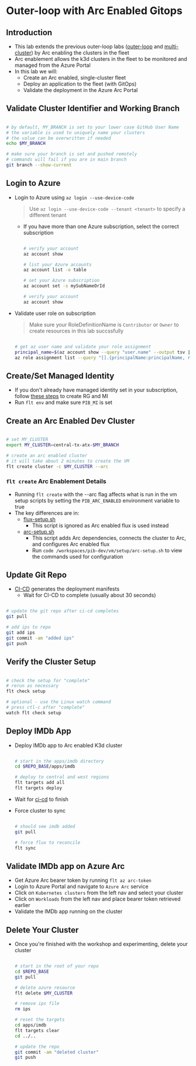 # Outer-loop with Arc Enabled Gitops

## Introduction

- This lab extends the previous outer-loop labs ([outer-loop](./outer-loop.md) and [multi-cluster](./outer-loop-multi-cluster.md)) by Arc enabling the clusters in the fleet
- Arc enablement allows the k3d clusters in the fleet to be monitored and managed from the Azure Portal
- In this lab we will:
  - Create an Arc enabled, single-cluster fleet
  - Deploy an application to the fleet (with GitOps)
  - Validate the deployment in the Azure Arc Portal

## Validate Cluster Identifier and Working Branch

```bash

# by default, MY_BRANCH is set to your lower case GitHub User Name
# the variable is used to uniquely name your clusters
# the value can be overwritten if needed
echo $MY_BRANCH

# make sure your branch is set and pushed remotely
# commands will fail if you are in main branch
git branch --show-current

```

## Login to Azure

- Login to Azure using `az login --use-device-code`
  > Use `az login --use-device-code --tenant <tenant>` to specify a different tenant
  - If you have more than one Azure subscription, select the correct subscription

    ```bash

    # verify your account
    az account show

    # list your Azure accounts
    az account list -o table

    # set your Azure subscription
    az account set -s mySubNameOrId

    # verify your account
    az account show

    ```

- Validate user role on subscription
  > Make sure your RoleDefinitionName is `Contributor` or `Owner` to create resources in this lab succssfully

  ```bash

  # get az user name and validate your role assignment
  principal_name=$(az account show --query "user.name" --output tsv | sed -r 's/@.*//')
  az role assignment list --query "[].{principalName:principalName, roleDefinitionName:roleDefinitionName, scope:scope} | [? contains(principalName,'$principal_name')]" -o table

  ```

## Create/Set Managed Identity

- If you don't already have managed identity set in your subscription, follow [these steps](./azure-codespaces-setup.md#create-resource-group) to create RG and MI
- Run `flt env` and make sure `PIB_MI` is set

## Create an Arc Enabled Dev Cluster

```bash

# set MY_CLUSTER
export MY_CLUSTER=central-tx-atx-$MY_BRANCH

# create an arc enabled cluster
# it will take about 2 minutes to create the VM
flt create cluster -c $MY_CLUSTER --arc

```

### `flt create` Arc Enablement Details

- Running `flt create` with the --arc flag affects what is run in the vm setup scripts by setting the `PIB_ARC_ENABLED` environment variable to true
- The key differences are in:
  - [flux-setup.sh](../vm/setup/flux-setup.sh)
    - This script is ignored as Arc enabled flux is used instead
  - [arc-setup.sh](../vm/setup/arc-setup.sh)
    - This script adds Arc dependencies, connects the cluster to Arc, and configures Arc enabled flux
    - Run `code /workspaces/pib-dev/vm/setup/arc-setup.sh` to view the commands used for configuration

## Update Git Repo

- [CI-CD](https://github.com/kubernetes101/pib-dev/actions) generates the deployment manifests
  - Wait for CI-CD to complete (usually about 30 seconds)

```bash

# update the git repo after ci-cd completes
git pull

# add ips to repo
git add ips
git commit -am "added ips"
git push

```

## Verify the Cluster Setup

```bash

# check the setup for "complete"
# rerun as necessary
flt check setup

# optional - use the Linux watch command
# press ctl-c after "complete"
watch flt check setup

```

## Deploy IMDb App

- Deploy IMDb app to Arc enabled K3d cluster

  ```bash

  # start in the apps/imdb directory
  cd $REPO_BASE/apps/imdb

  # deploy to central and west regions
  flt targets add all
  flt targets deploy

  ```

- Wait for [ci-cd](https://github.com/kubernetes101/pib-dev/actions) to finish
- Force cluster to sync

  ```bash

  # should see imdb added
  git pull

  # force flux to reconcile
  flt sync

  ```

## Validate IMDb app on Azure Arc

- Get Azure Arc bearer token by running
  `flt az arc-token`
- Login to Azure Portal and navigate to `Azure Arc` service
- Click on `Kubernetes clusters` from the left nav and select your cluster
- Click on `Workloads` from the left nav and place bearer token retrieved earlier
- Validate the IMDb app running on the cluster

## Delete Your Cluster

- Once you're finished with the workshop and experimenting, delete your cluster

  ```bash

  # start in the root of your repo
  cd $REPO_BASE
  git pull

  # delete azure resource
  flt delete $MY_CLUSTER

  # remove ips file
  rm ips

  # reset the targets
  cd apps/imdb
  flt targets clear
  cd ../..

  # update the repo
  git commit -am "deleted cluster"
  git push

  ```

